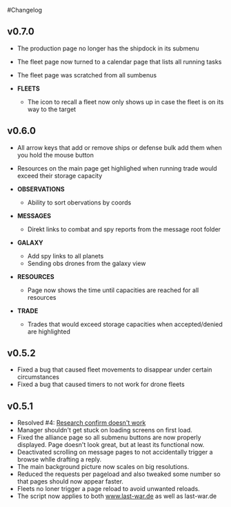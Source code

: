 #Changelog

## v0.7.0

- The production page no longer has the shipdock in its submenu
- The fleet page now turned to a calendar page that lists all running tasks
- The fleet page was scratched from all sumbenus

- **FLEETS**
  - The icon to recall a fleet now only shows up in case the fleet is on its way to the target

## v0.6.0

- All arrow keys that add or remove ships or defense bulk add them when you hold the mouse button
- Resources on the main page get highlighed when running trade would exceed their storage capacity

- **OBSERVATIONS**
  - Ability to sort obervations by coords

- **MESSAGES**
  - Direkt links to combat and spy reports from the message root folder

- **GALAXY**
  - Add spy links to all planets
  - Sending obs drones from the galaxy view

- **RESOURCES**
  - Page now shows the time until capacities are reached for all resources

- **TRADE**
  - Trades that would exceed storage capacities when accepted/denied are highlighted

## v0.5.2

- Fixed a bug that caused fleet movements to disappear under certain circumstances
- Fixed a bug that caused timers to not work for drone fleets

## v0.5.1

- Resolved #4: [Research confirm doesn't work](https://github.com/j0Shi82/last-war-manager/issues/4)
- Manager shouldn't get stuck on loading screens on first load.
- Fixed the alliance page so all submenu buttons are now properly displayed. Page doesn't look great, but at least its functional now.
- Deactivated scrolling on message pages to not accidentally trigger a browse whlle drafting a reply.
- The main background picture now scales on big resolutions.
- Reduced the requests per pageload and also tweaked some number so that pages should now appear faster.
- Fleets no loner trigger a page reload to avoid unwanted reloads.
- The script now applies to both www.last-war.de as well as last-war.de